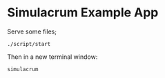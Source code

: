 # Simulacrum Example App

Serve some files;

```
./script/start
```

Then in a new terminal window:

```
simulacrum
```
